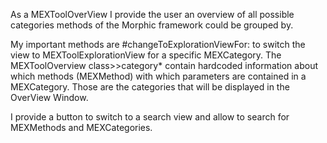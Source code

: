 As a MEXToolOverView I provide the user an overview of all possible categories methods of the Morphic framework could be grouped by.

My important methods are #changeToExplorationViewFor: to switch the view to MEXToolExplorationView for a specific MEXCategory. The MEXToolOverview class>>category* contain hardcoded information about which methods (MEXMethod) with which parameters are contained in a MEXCategory. Those are the categories that will be displayed in the OverView Window.

I provide a button to switch to a search view and allow to search for MEXMethods and MEXCategories.